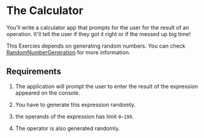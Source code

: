 # The Calculator

You'll write a calculator app that prompts for the user for the result of an operation. It'll tell the user if they got it right or if the messed up big time!

This Exercies depends on generating random numbers. You can check [RandomNumberGeneration](https://github.com/omarnabih99/NTI-CPP/blob/main/01_Arrays/RandomNumberGen.cpp) for more information.

## Requirements

1. The application will prompt the user to enter the result of the expression appeared on the console.

2. You have to generate this expression randomly.

3. the operands of the expression has limit `0~199`.

4. The operator is also generated randomly.